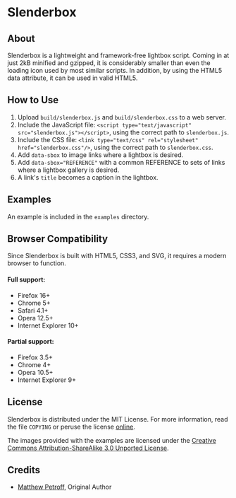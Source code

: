 # Slenderbox

## About

Slenderbox is a lightweight and framework-free lightbox script. Coming in at just 2kB minified and gzipped, it is considerably smaller than even the loading icon used by most similar scripts. In addition, by using the HTML5 data attribute, it can be used in valid HTML5.

## How to Use

1. Upload `build/slenderbox.js` and `build/slenderbox.css` to a web server.
2. Include the JavaScript file: `<script type="text/javascript" src="slenderbox.js"></script>`, using the correct path to `slenderbox.js`.
3. Include the CSS file: `<link type="text/css" rel="stylesheet" href="slenderbox.css"/>`, using the correct path to `slenderbox.css`.
4. Add `data-sbox` to image links where a lightbox is desired.
5. Add `data-sbox="REFERENCE"` with a common REFERENCE to sets of links where a lightbox gallery is desired.
6. A link's `title` becomes a caption in the lightbox.

## Examples

An example is included in the `examples` directory.

## Browser Compatibility

Since Slenderbox is built with HTML5, CSS3, and SVG, it requires a modern browser to function.

#### Full support:
* Firefox 16+
* Chrome 5+
* Safari 4.1+
* Opera 12.5+
* Internet Explorer 10+

#### Partial support:
* Firefox 3.5+
* Chrome 4+
* Opera 10.5+
* Internet Explorer 9+

## License
Slenderbox is distributed under the MIT License. For more information, read the file `COPYING` or peruse the license [online](http://www.opensource.org/licenses/MIT).

The images provided with the examples are licensed under the [Creative Commons Attribution-ShareAlike 3.0 Unported License](http://creativecommons.org/licenses/by-sa/3.0/).

## Credits

* [Matthew Petroff](http://www.mpetroff.net/), Original Author
